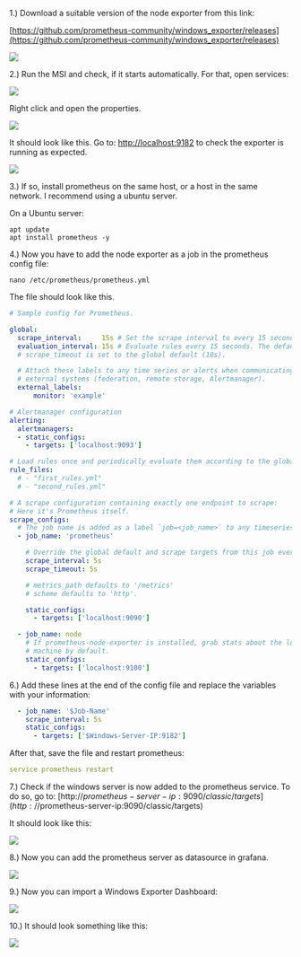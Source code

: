 1.) Download a suitable version of the node exporter from this link:

[https://github.com/prometheus-community/windows_exporter/releases](https://github.com/prometheus-community/windows_exporter/releases)

![](https://slabstatic.com/prod/uploads/ptzfq7y2/posts/images/FgzXtoTwmZ1fzijjIgVOdtDY.png)

2.) Run the MSI and check, if it starts automatically. For that, open services:

![](https://slabstatic.com/prod/uploads/ptzfq7y2/posts/images/MdC_TCOCAA_Bp2HyMuGkl49j.png)

Right click and open the properties.

![](https://slabstatic.com/prod/uploads/ptzfq7y2/posts/images/87lXmSw6A49pcIquqLg3re8g.png)

It should look like this. Go to: [http://localhost:9182](http://localhost:9182) to check the exporter is running as expected.

![](https://slabstatic.com/prod/uploads/ptzfq7y2/posts/images/THkeOZs82AaavCUx6bMiIl9K.png)





3.) If so, install prometheus on the same host, or a host in the same network. I recommend using a ubuntu server.

On a Ubuntu server:

```
apt update
apt install prometheus -y
```

4.) Now you have to add the node exporter as a job in the prometheus config file:

```
nano /etc/prometheus/prometheus.yml
```

The file should look like this.

```yaml
# Sample config for Prometheus.

global:
  scrape_interval:     15s # Set the scrape interval to every 15 seconds. Default is every 1 minute.
  evaluation_interval: 15s # Evaluate rules every 15 seconds. The default is every 1 minute.
  # scrape_timeout is set to the global default (10s).

  # Attach these labels to any time series or alerts when communicating with
  # external systems (federation, remote storage, Alertmanager).
  external_labels:
      monitor: 'example'

# Alertmanager configuration
alerting:
  alertmanagers:
  - static_configs:
    - targets: ['localhost:9093']

# Load rules once and periodically evaluate them according to the global 'evaluation_interval'.
rule_files:
  # - "first_rules.yml"
  # - "second_rules.yml"

# A scrape configuration containing exactly one endpoint to scrape:
# Here it's Prometheus itself.
scrape_configs:
  # The job name is added as a label `job=<job_name>` to any timeseries scraped from this config.
  - job_name: 'prometheus'

    # Override the global default and scrape targets from this job every 5 seconds.
    scrape_interval: 5s
    scrape_timeout: 5s

    # metrics_path defaults to '/metrics'
    # scheme defaults to 'http'.

    static_configs:
      - targets: ['localhost:9090']

  - job_name: node
    # If prometheus-node-exporter is installed, grab stats about the local
    # machine by default.
    static_configs:
      - targets: ['localhost:9100']
```

6.) Add these lines at the end of the config file and replace the variables with your information:

```yaml
  - job_name: '$Job-Name'
    scrape_interval: 5s
    static_configs:
      - targets: ['$Windows-Server-IP:9182']
```

After that, save the file and restart prometheus:

```yaml
service prometheus restart
```

7.) Check if the windows server is now added to the prometheus service. To do so, go to: [http://$prometheus-server-ip:9090/classic/targets](http://$prometheus-server-ip:9090/classic/targets)

It should look like this:

![](https://slabstatic.com/prod/uploads/ptzfq7y2/posts/images/q0chwpN3MTPhkdUIoFMmHOtB.png)



8.) Now you can add the prometheus server as datasource in grafana.

![](https://slabstatic.com/prod/uploads/ptzfq7y2/posts/images/SIa_Ha2AmRMThLFnA7dfw362.png)

9.) Now you can import a Windows Exporter Dashboard:

![](https://slabstatic.com/prod/uploads/ptzfq7y2/posts/images/TJXUIOjBdL4JN-bNRJkgsmhJ.png)

10.) It should look something like this:

![](https://slabstatic.com/prod/uploads/ptzfq7y2/posts/images/_9YLtMCuGb8mXrKam4-h3xFa.png)
